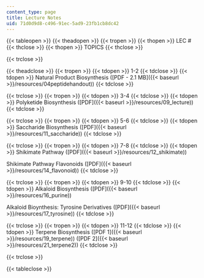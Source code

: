 ```yaml
---
content_type: page
title: Lecture Notes
uid: 71d0d9d8-c496-91ec-5ad9-23fb1cb8dc42
---
```


{{< tableopen >}}
{{< theadopen >}}
{{< tropen >}}
{{< thopen >}}
LEC #
{{< thclose >}}
{{< thopen >}}
TOPICS
{{< thclose >}}

{{< trclose >}}

{{< theadclose >}}
{{< tropen >}}
{{< tdopen >}}
1-2
{{< tdclose >}}
{{< tdopen >}}
Natural Product Biosynthesis ([PDF - 2.1 MB]({{< baseurl >}}/resources/04peptidehandout))
{{< tdclose >}}

{{< trclose >}}
{{< tropen >}}
{{< tdopen >}}
3-4
{{< tdclose >}}
{{< tdopen >}}
Polyketide Biosynthesis ([PDF]({{< baseurl >}}/resources/09_lecture))
{{< tdclose >}}

{{< trclose >}}
{{< tropen >}}
{{< tdopen >}}
5-6
{{< tdclose >}}
{{< tdopen >}}
Saccharide Biosynthesis ([PDF]({{< baseurl >}}/resources/11_saccharide))
{{< tdclose >}}

{{< trclose >}}
{{< tropen >}}
{{< tdopen >}}
7-8
{{< tdclose >}}
{{< tdopen >}}
Shikimate Pathway ([PDF]({{< baseurl >}}/resources/12_shikimate))  
  
Shikimate Pathway Flavonoids ([PDF]({{< baseurl >}}/resources/14_flavonoid))
{{< tdclose >}}

{{< trclose >}}
{{< tropen >}}
{{< tdopen >}}
9-10
{{< tdclose >}}
{{< tdopen >}}
Alkaloid Biosynthesis ([PDF]({{< baseurl >}}/resources/16_purine))  
  
Alkaloid Bioynthesis: Tyrosine Derivatives ([PDF]({{< baseurl >}}/resources/17_tyrosine))
{{< tdclose >}}

{{< trclose >}}
{{< tropen >}}
{{< tdopen >}}
11-12
{{< tdclose >}}
{{< tdopen >}}
Terpene Biosynthesis ([PDF 1]({{< baseurl >}}/resources/19_terpene)) ([PDF 2]({{< baseurl >}}/resources/21_terpene2))
{{< tdclose >}}

{{< trclose >}}

{{< tableclose >}}